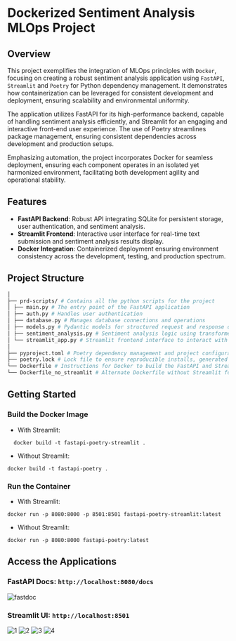 # Dockerized Sentiment Analysis MLOps Project

## Overview
This project exemplifies the integration of MLOps principles with `Docker`, focusing on creating a robust sentiment analysis application using `FastAPI`, `Streamlit` and `Poetry` for Python dependency management. It demonstrates how containerization can be leveraged for consistent development and deployment, ensuring scalability and environmental uniformity. 

The application utilizes FastAPI for its high-performance backend, capable of handling sentiment analysis efficiently, and Streamlit for an engaging and interactive front-end user experience. The use of Poetry streamlines package management, ensuring consistent dependencies across development and production setups.

Emphasizing automation, the project incorporates Docker for seamless deployment, ensuring each component operates in an isolated yet harmonized environment, facilitating both development agility and operational stability.

## Features
- **FastAPI Backend**: Robust API integrating SQLite for persistent storage, user authentication, and sentiment analysis.
- **Streamlit Frontend**: Interactive user interface for real-time text submission and sentiment analysis results display.
- **Docker Integration**: Containerized deployment ensuring environment consistency across the development, testing, and production spectrum.

## Project Structure
```bash
│
├── prd-scripts/ # Contains all the python scripts for the project
│ ├── main.py # The entry point of the FastAPI application
│ ├── auth.py # Handles user authentication
│ ├── database.py # Manages database connections and operations
│ ├── models.py # Pydantic models for structured request and response data
│ ├── sentiment_analysis.py # Sentiment analysis logic using transformers
│ └── streamlit_app.py # Streamlit frontend interface to interact with FastAPI
│
├── pyproject.toml # Poetry dependency management and project configurations
├── poetry.lock # Lock file to ensure reproducible installs, generated by poetry
└── Dockerfile # Instructions for Docker to build the FastAPI and Streamlit applications image
└── Dockerfile_no_streamlit # Alternate Dockerfile without Streamlit for just the FastAPI service
```

## Getting Started

### Build the Docker Image
- With Streamlit:
```shell
  docker build -t fastapi-poetry-streamlit .
```

- Without Streamlit:
```shell
docker build -t fastapi-poetry .
```

### Run the Container
- With Streamlit:
```shell
docker run -p 8080:8000 -p 8501:8501 fastapi-poetry-streamlit:latest
```

- Without Streamlit:
```shell
docker run -p 8080:8000 fastapi-poetry:latest
```

## Access the Applications
### **FastAPI Docs**: `http://localhost:8080/docs`

![fastdoc](https://github.com/lemberck/mlops/blob/main/04-docker/img/fast-docs.png)


### **Streamlit UI**: `http://localhost:8501`

![1](https://github.com/lemberck/mlops/blob/main/04-docker/img/streamlit1.png)
![2](https://github.com/lemberck/mlops/blob/main/04-docker/img/streamlit2.png)
![3](https://github.com/lemberck/mlops/blob/main/04-docker/img/streamlit3.png)
![4](https://github.com/lemberck/mlops/blob/main/04-docker/img/streamlit4.png)

